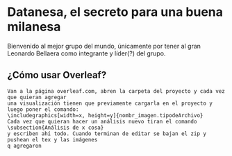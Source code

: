 # Datanesa, el secreto para una buena milanesa


Bienvenido al mejor grupo del mundo, únicamente por tener al gran Leonardo Bellaera como integrante y líder(?) del grupo.



## ¿Cómo usar Overleaf?

    Van a la página overleaf.com, abren la carpeta del proyecto y cada vez que quieran agregar
    una visualización tienen que previamente cargarla en el proyecto y luego poner el comando:
    \includegraphics[width=x, height=y]{nombr_imagen.tipodeArchivo}
    Cada vez que quieran hacer un análisis nuevo tiran el comando \subsection{Análisis de x cosa}
    y escriben ahí todo. Cuando terminan de editar se bajan el zip y pushean el tex y las imágenes
    q agregaron
    

   



